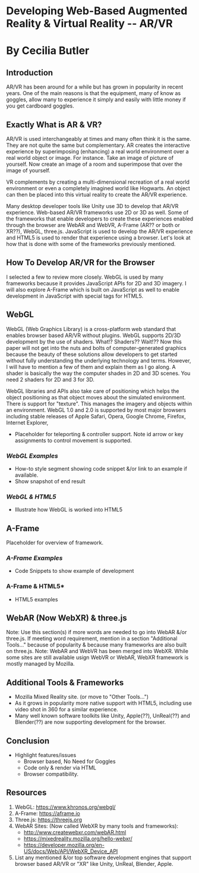# Developing Web-Based Augmented Reality & Virtual Reality -- AR/VR
# By Cecilia Butler

## Introduction
AR/VR has been around for a while but has grown in popularity in recent years.  One of the main reasons is that the equipment, many of know as goggles, allow many to experience it simply and easily with little money if you get cardboard goggles.

## Exactly What is AR & VR? 
AR/VR is used interchangeably at times and many often think it is the same.  They are not quite the same but complementary. AR creates the interactive experience by superimposing (enhancing) a real world environment over a real world object or image.  For instance.  Take an image of picture of yourself. Now create an image of a room and superimpose that over the image of yourself.     

VR complements by creating a multi-dimensional recreation of a real world environment or even a completely imagined world like Hogwarts.  An object can then be placed into this virtual reality to create the AR/VR experience. 

Many desktop developer tools like Unity use 3D to develop that AR/VR experience.  Web-based AR/VR frameworks use 2D or 3D as well.  Some of the frameworks that enable developers to create these experiences enabled through the browser are WebAR and WebVR, A-Frame (AR?? or both or XR??), WebGL, three.js.  JavaScript is used to develop the AR/VR experience and HTML5 is used to render that experience using a browser.  Let's look at how that is done with some of the frameworks previously mentioned. 
 

## How To Develop AR/VR for the Browser
I selected a few to review more closely.  WebGL is used by many frameworks because it provides JavaScript APIs for 2D and 3D imagery.  I will also explore A-Frame which is built on JavaScript as well to enable development in JavaScript with special tags for HTML5. 

## WebGL
WebGL (Web Graphics Library) is a cross-platform web standard that enables browser based AR/VR without plugins.  WebGL supports 2D/3D development by the use of shaders.  What!? Shaders??  Wait!?? Now this paper will not get into the nuts and bolts of computer-generated graphics because the beauty of these solutions allow developers to get started without fully understanding the underlying technology and terms.  However, I will have to mention a few of them and explain them as I go along.  A shader is basically the way the computer shades in 2D and 3D scenes.  You need 2 shaders for 2D and 3 for 3D.  

WebGL libraries and APIs also take care of positioning which helps the object positioning as that object moves about the simulated environment.  There is support for "texture".  This manages the imagery and objects within an environment.  WebGL 1.0 and 2.0 is supported by most major browsers including stable releases of Apple Safari, Opera, Google Chrome, Firefox, Internet Explorer, 

- Placeholder for teleporting & controller support.  Note id arrow or key assignments to control movement is supported. 

### ***WebGL Examples***
 - How-to style segment showing code snippet &/or link to an example if available.
 - Show snapshot of end result
 
### ***WebGL & HTML5***
- Illustrate how WebGL is worked into HTML5

## A-Frame
Placeholder for overview of framework.
### ***A-Frame Examples***
- Code Snippets to show example of development
### **A-Frame & HTML5***
- HTML5 examples 

## WebAR (Now WebXR) & three.js 
Note:  Use this section(s) if more words are needed to go into WebAR &/or three.js.  If meeting word requirement, mention in a section "Additional Tools..." because of popularity & because many frameworks are also built on three.js.  Note:  WebAR and WebVR has been merged into WebXR. While some sites are still available usign WebVR or WebAR, WebXR framework is mostly managed by Mozilla.

## Additional Tools & Frameworks
 - Mozilla Mixed Reality site.  (or move to "Other Tools...")  
 - As it grows in popularity more native support with HTML5, including use video shot in 360 for a similar experience. 
 - Many well known software toolkits like Unity, Apple(??), UnReal(??) and Blender(??) are now supporting development for the browser.

## Conclusion

 - Highlight features/issues
	 - Browser based, No Need for Goggles
	 - Code only & render via HTML
	 - Browser compatibility.  

	 
## Resources

 1. WebGL: https://www.khronos.org/webgl/
 2. A-Frame:  https://aframe.io
 3. Three.js: https://threejs.org
 4. WebAR Sites: (Now called WebXR by many tools and frameworks): 
	- http://www.createwebxr.com/webAR.html
	- https://mixedreality.mozilla.org/hello-webxr/
	- https://developer.mozilla.org/en-US/docs/Web/API/WebXR_Device_API
 5. List any mentioned &/or top software development engines that support browser based AR/VR  or "XR" like Unity, UnReal, Blender, Apple.